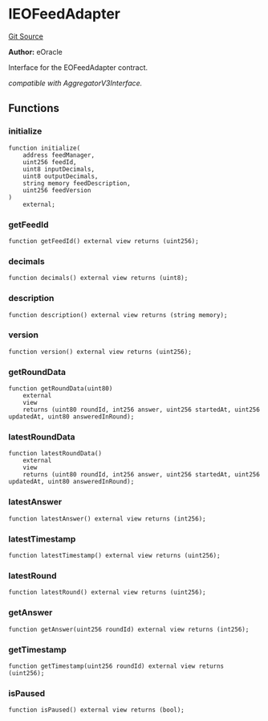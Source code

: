 # IEOFeedAdapter

[Git Source](https://github.com/Eoracle/target-contracts/blob/401eb40ea1472e38057aaf0537c1644781be9b1b/src/adapters/interfaces/IEOFeedAdapter.sol)

**Author:** eOracle

Interface for the EOFeedAdapter contract.

_compatible with AggregatorV3Interface._

## Functions

### initialize

```solidity
function initialize(
    address feedManager,
    uint256 feedId,
    uint8 inputDecimals,
    uint8 outputDecimals,
    string memory feedDescription,
    uint256 feedVersion
)
    external;
```

### getFeedId

```solidity
function getFeedId() external view returns (uint256);
```

### decimals

```solidity
function decimals() external view returns (uint8);
```

### description

```solidity
function description() external view returns (string memory);
```

### version

```solidity
function version() external view returns (uint256);
```

### getRoundData

```solidity
function getRoundData(uint80)
    external
    view
    returns (uint80 roundId, int256 answer, uint256 startedAt, uint256 updatedAt, uint80 answeredInRound);
```

### latestRoundData

```solidity
function latestRoundData()
    external
    view
    returns (uint80 roundId, int256 answer, uint256 startedAt, uint256 updatedAt, uint80 answeredInRound);
```

### latestAnswer

```solidity
function latestAnswer() external view returns (int256);
```

### latestTimestamp

```solidity
function latestTimestamp() external view returns (uint256);
```

### latestRound

```solidity
function latestRound() external view returns (uint256);
```

### getAnswer

```solidity
function getAnswer(uint256 roundId) external view returns (int256);
```

### getTimestamp

```solidity
function getTimestamp(uint256 roundId) external view returns (uint256);
```

### isPaused

```solidity
function isPaused() external view returns (bool);
```
